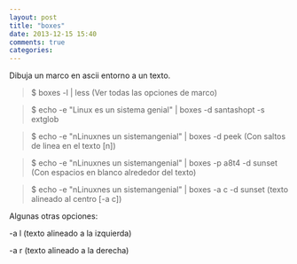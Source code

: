 ```yaml
---
layout: post
title: "boxes"
date: 2013-12-15 15:40
comments: true
categories: 
---
```

Dibuja un marco en ascii entorno a un texto.

>$ boxes -l | less (Ver todas las opciones de marco)

>$ echo -e "Linux es un sistema genial" | boxes -d santashopt -s extglob

>$ echo -e "nLinuxnes un sistemangenial" | boxes -d peek (Con saltos de linea en el texto [n])

>$ echo -e "nLinuxnes un sistemangenial" | boxes -p a8t4 -d sunset (Con espacios en blanco alrededor del texto)

>$ echo -e "nLinuxnes un sistemangenial" | boxes -a c -d sunset (texto alineado al centro [-a c])

Algunas otras opciones:

-a l (texto alineado a la izquierda)

-a r (texto alineado a la derecha)

